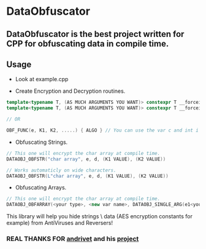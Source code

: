# DataObfuscator

  ## DataObfuscator is the best project written for CPP for obfuscating data in compile time.

  ## Usage

  * Look at example.cpp

  * Create Encryption and Decryption routines.
  ```cpp
  template<typename T, (AS MUCH ARGUMENTS YOU WANT)> constexpr T __forceinline e(T c, int i) { return (c ^ K1) + K2; }
  template<typename T, (AS MUCH ARGUMENTS YOU WANT)> constexpr T __forceinline d(T c, int i) { return (c - K2) ^ K1; }
  
  // OR

  OBF_FUNC(e, K1, K2, .....) { ALGO } // You can use the var c and int i (index).

  ```

  * Obfuscating Strings.

  ```cpp
  // This one will encrypt the char array at compile time.
  DATAOBJ_OBFSTR("char array", e, d, (K1 VALUE), (K2 VALUE))

  // Works automaticly on wide characters.
  DATAOBJ_OBFSTR(L"char array", e, d, (K1 VALUE), (K2 VALUE))
  ```


  * Obfuscating Arrays.

  ```cpp
  // This one will encrypt the char array at compile time.
  DATAOBJ_OBFARRAY(<your type>, <new var name>, DATAOBJ_SINGLE_ARG(e1<your type, K1, ...>), DATAOBJ_SINGLE_ARG(d1<yout type, K1, ...>), { <Your array of data> });

  ```
 
  This library will help you hide strings \ data (AES encryption constants for example) from AntiViruses and Reversers!


  ### REAL THANKS FOR [andrivet](https://github.com/andrivet) and his [project](https://github.com/andrivet/ADVobfuscator)
